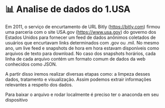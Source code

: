 # 📊 Analise de dados do 1.USA

Em 2011, o serviço de encurtamento de URL Bitly (https://bitly.com) firmou uma parceria com o site USA.gov (https://www.usa.gov) do governo dos Estados Unidos para fornecer um feed de dados anônimos coletados de usuários que encurtavam links determinados com .gov ou .mil. No mesmo ano, um live feed e snapshots de hora em hora estavam disponíveis como arquivos de texto para download. No caso dos snapshots horários, cada linha de cada arquivo contém um formato comum de dados da web conhecidos como JSON. 

A partir disso iremos realizar diversas etapas como: a limpeza desses dados, tratamento e visualização. Assim podemos extrair informações relevantes a respeito dos dados.

Para baixar o arquivo e rodar localmente é preciso ter o anaconda em seu dispositivo
